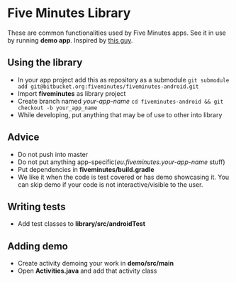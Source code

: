# Five Minutes Library

These are common functionalities used by Five Minutes apps. See it in use by running **demo app**. Inspired by [this guy](http://www.matkostankovic.com/repository/images/_variations/3/3/3361562781e9d349d15df3cf4461229f_medium.jpg).

## Using the library

* In your app project add this as repository as a submodule `git submodule add git@bitbucket.org:fiveminutes/fiveminutes-android.git`  
* Import **fiveminutes** as library project
* Create branch named _your-app-name_ `cd fiveminutes-android && git checkout -b your_app_name`
* While developing, put anything that may be of use to other into library

## Advice

* Do not push into master
* Do not put anything app-specific(_eu.fiveminutes.your-app-name_ stuff)
* Put dependencies in **fiveminutes/build.gradle**
* We like it when the code is test covered or has demo showcasing it. You can skip demo if your code is not interactive/visible to the user.

## Writing tests

* Add test classes to **library/src/androidTest**

## Adding demo

* Create activity demoing your work in **demo/src/main**
* Open **Activities.java** and add that activity class